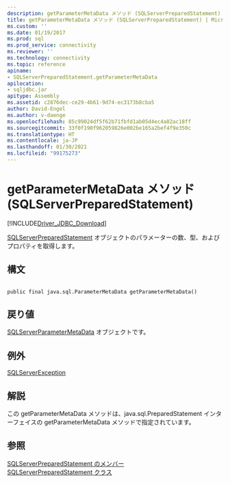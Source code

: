 ```yaml
---
description: getParameterMetaData メソッド (SQLServerPreparedStatement)
title: getParameterMetaData メソッド (SQLServerPreparedStatement) | Microsoft Docs
ms.custom: ''
ms.date: 01/19/2017
ms.prod: sql
ms.prod_service: connectivity
ms.reviewer: ''
ms.technology: connectivity
ms.topic: reference
apiname:
- SQLServerPreparedStatement.getParameterMetaData
apilocation:
- sqljdbc.jar
apitype: Assembly
ms.assetid: c2876dec-ce29-4b61-9d74-ec3173b8cba5
author: David-Engel
ms.author: v-daenge
ms.openlocfilehash: 85c99024df5f62b71fbfd1ab05d4ec4a82ac18ff
ms.sourcegitcommit: 33f0f190f962059826e002be165a2bef4f9e350c
ms.translationtype: HT
ms.contentlocale: ja-JP
ms.lasthandoff: 01/30/2021
ms.locfileid: "99175273"
---
```

# <a name="getparametermetadata-method-sqlserverpreparedstatement"></a>getParameterMetaData メソッド (SQLServerPreparedStatement)
[!INCLUDE[Driver_JDBC_Download](../../../includes/driver_jdbc_download.md)]

  [SQLServerPreparedStatement](../../../connect/jdbc/reference/sqlserverpreparedstatement-class.md) オブジェクトのパラメーターの数、型、およびプロパティを取得します。  
  
## <a name="syntax"></a>構文  
  
```  
  
public final java.sql.ParameterMetaData getParameterMetaData()  
```  
  
## <a name="return-value"></a>戻り値  
 [SQLServerParameterMetaData](../../../connect/jdbc/reference/sqlserverparametermetadata-class.md) オブジェクトです。  
  
## <a name="exceptions"></a>例外  
 [SQLServerException](../../../connect/jdbc/reference/sqlserverexception-class.md)  
  
## <a name="remarks"></a>解説  
 この getParameterMetaData メソッドは、java.sql.PreparedStatement インターフェイスの getParameterMetaData メソッドで指定されています。  
  
## <a name="see-also"></a>参照  
 [SQLServerPreparedStatement のメンバー](../../../connect/jdbc/reference/sqlserverpreparedstatement-members.md)   
 [SQLServerPreparedStatement クラス](../../../connect/jdbc/reference/sqlserverpreparedstatement-class.md)  
  
  
